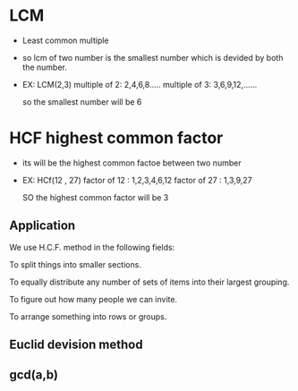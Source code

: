 # LCM 
- Least common multiple
- so lcm of two number is the smallest number which is devided by both the number.

- EX: LCM(2,3)
  multiple of 2: 2,4,6,8.....
  multiple of 3: 3,6,9,12,......

  so the smallest number will be 6 

# HCF highest common factor
- its will be the highest common factoe between two number 
- EX: HCf(12 , 27)
  factor of 12 : 1,2,3,4,6,12
  factor of 27 : 1,3,9,27
  
  SO the highest common factor will be 3

## Application 
We use H.C.F. method in the following fields:


To split things into smaller sections.


To equally distribute any number of sets of items into their largest grouping.


To figure out how many people we can invite.


To arrange something into rows or groups.

## Euclid devision method 

  gcd(a,b)			
-------------------------------------------------------------------------------------------------------------------------------


